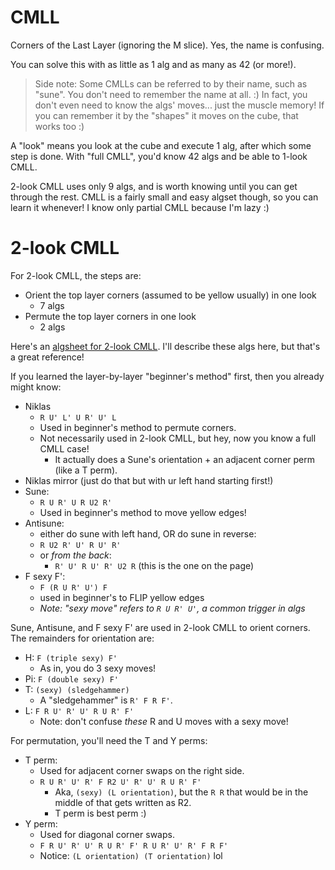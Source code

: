 # CMLL
Corners of the Last Layer (ignoring the M slice). Yes, the name is confusing.

You can solve this with as little as 1 alg and as many as 42 (or more!).

> Side note: Some CMLLs can be referred to by their name, such as "sune". You don't need to remember the name at all. :) In fact, you don't even need to know the algs' moves... just the muscle memory! If you can remember it by the "shapes" it moves on the cube, that works too :)

A "look" means you look at the cube and execute 1 alg, after which some step is done. With "full CMLL", you'd know 42 algs and be able to 1-look CMLL.

2-look CMLL uses only 9 algs, and is worth knowing until you can get through the rest. CMLL is a fairly small and easy algset though, so you can learn it whenever! I know only partial CMLL because I'm lazy :)


# 2-look CMLL
For 2-look CMLL, the steps are:
- Orient the top layer corners (assumed to be yellow usually) in one look
  - 7 algs
- Permute the top layer corners in one look
  - 2 algs

Here's an [algsheet for 2-look CMLL](https://docs.google.com/document/u/0/d/1SUdgNugJtM4l644jfR90J0nxvSdpq0nNMO-k492S2ik/mobilebasic#). I'll describe these algs here, but that's a great reference!

If you learned the layer-by-layer "beginner's method" first, then you already might know:
- Niklas
  - `R U' L' U R' U' L`
  - Used in beginner's method to permute corners.
  - Not necessarily used in 2-look CMLL, but hey, now you know a full CMLL case!
    - It actually does a Sune's orientation + an adjacent corner perm (like a T perm).
- Niklas mirror (just do that but with ur left hand starting first!)
- Sune:
  - `R U R' U R U2 R'`
  - Used in beginner's method to move yellow edges!
- Antisune:
  - either do sune with left hand, OR do sune in reverse:
  - `R U2 R' U' R U' R'`
  - or *from the back*:
    - `R' U' R U' R' U2 R` (this is the one on the page)
- F sexy F':
  - `F (R U R' U') F`
  - used in beginner's to FLIP yellow edges
  - *Note: "sexy move" refers to `R U R' U'`, a common trigger in algs*

Sune, Antisune, and F sexy F' are used in 2-look CMLL to orient corners.
The remainders for orientation are:
- H: `F (triple sexy) F'`
  - As in, you do 3 sexy moves!
- Pi: `F (double sexy) F'`
- T: `(sexy) (sledgehammer)`
  - A "sledgehammer" is `R' F R F'`.
- L: `F R U' R' U' R U R' F'`
  - Note: don't confuse *these* R and U moves with a sexy move!

For permutation, you'll need the T and Y perms:
- T perm:
  - Used for adjacent corner swaps on the right side.
  - `R U R' U' R' F R2 U' R' U' R U R' F'`
    - Aka, `(sexy) (L orientation)`, but the `R R` that would be in the middle of that  gets written as R2.
    - T perm is best perm :)
- Y perm:
  - Used for diagonal corner swaps.
  - `F R U' R' U' R U R' F' R U R' U' R' F R F'`
  - Notice: `(L orientation) (T orientation)` lol